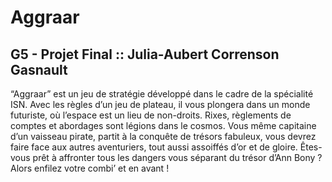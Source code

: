 # Aggraar
## G5 - Projet Final :: Julia-Aubert Correnson Gasnault

“Aggraar” est un jeu de stratégie développé dans le cadre de la spécialité ISN. Avec les règles d’un jeu de plateau, il vous plongera dans un monde futuriste, où l’espace est un lieu de non-droits. Rixes, règlements de comptes et abordages sont légions dans le cosmos. Vous même capitaine d’un vaisseau pirate, partit à la conquête de trésors fabuleux, vous devrez faire face aux autres aventuriers, tout aussi assoiffés d’or et de gloire. Êtes-vous prêt à affronter tous les dangers vous séparant du trésor d’Ann Bony ? Alors enfilez votre combi’ et en avant !
